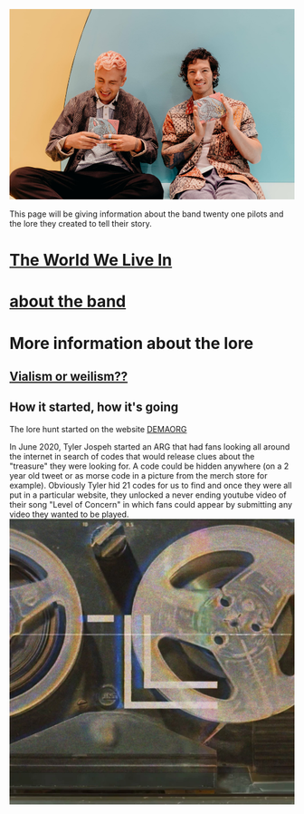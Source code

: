 ![the boys](Twentyonepilots/tyjo.jpg)  

This page will be giving information about the band twenty one pilots and the lore they created to tell their story.


# [The World We Live In](Dema.md)

# [about the band](Twentyonepilots/theband.md)


# More information about the lore
## [Vialism or weilism??](Twentyonepilots/Vialism.md)

## How it started, how it's going
The lore hunt started on the website [DEMAORG](http://dmaorg.info/found/15398642_14/clancy.html)

In June 2020, Tyler Jospeh started an ARG that had fans looking all around the internet in search of codes that would release clues about the "treasure" they were looking for. A code could be hidden anywhere (on a 2 year old tweet or as morse code in a picture from the merch store for example). Obviously Tyler hid 21 codes for us to find and once they were all put in a particular website, they unlocked a never ending youtube video of their song "Level of Concern" in which fans could appear by submitting any video they wanted to be played.
![Here's an example of one of the LOC file that could be unlocked by one of the codes](Twentyonepilots/loc.jpg)
